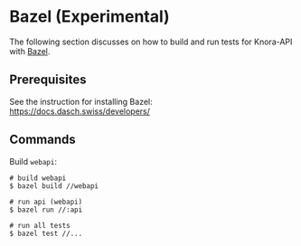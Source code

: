 <!---
Copyright © 2015-2019 the contributors (see Contributors.md).

This file is part of Knora.

Knora is free software: you can redistribute it and/or modify
it under the terms of the GNU Affero General Public License as published
by the Free Software Foundation, either version 3 of the License, or
(at your option) any later version.

Knora is distributed in the hope that it will be useful,
but WITHOUT ANY WARRANTY; without even the implied warranty of
MERCHANTABILITY or FITNESS FOR A PARTICULAR PURPOSE.  See the
GNU Affero General Public License for more details.

You should have received a copy of the GNU Affero General Public
License along with Knora.  If not, see <http://www.gnu.org/licenses/>.
-->

# Bazel (Experimental)

The following section discusses on how to build and run tests for Knora-API
with [Bazel](https://bazel.build).

## Prerequisites

See the instruction for installing Bazel: https://docs.dasch.swiss/developers/

## Commands

Build `webapi`:

```
# build webapi
$ bazel build //webapi

# run api (webapi)
$ bazel run //:api

# run all tests
$ bazel test //...
```

